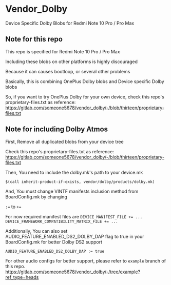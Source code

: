 # Vendor_Dolby
Device Specific Dolby Blobs for Redmi Note 10 Pro / Pro Max

## Note for this repo
This repo is specified for Redmi Note 10 Pro / Pro Max

Including these blobs on other platforms is highly discouraged

Because it can causes bootloop, or several other problems

Basically, this is combining OnePlus Dolby blobs and Device specific Dolby blobs

So, if you want to try OnePlus Dolby for your own device, check this repo's proprietary-files.txt as reference:<br>
https://gitlab.com/someone5678/vendor_dolby/-/blob/thirteen/proprietary-files.txt

## Note for including Dolby Atmos
First, Remove all duplicated blobs from your device tree

Check this repo's proprietary-files.txt as reference:<br>
https://gitlab.com/someone5678/vendor_dolby/-/blob/thirteen/proprietary-files.txt

Then, You need to include the dolby.mk's path to your device.mk

```$(call inherit-product-if-exists, vendor/dolby/products/dolby.mk)```

And, You must change VINTF manifests inclusion method from BoardConfig.mk by changing

```:=``` to ```+=```

For now required manifest files are
```DEVICE_MANIFEST_FILE += ...```
```DEVICE_FRAMEWORK_COMPATIBILITY_MATRIX_FILE += ...```

Additionally, You can also set AUDIO_FEATURE_ENABLED_DS2_DOLBY_DAP flag to true in your BoardConfig.mk
for better Dolby DS2 support

```AUDIO_FEATURE_ENABLED_DS2_DOLBY_DAP := true```

For other audio configs for better support, please refer to `example` branch of this repo.<br>
https://gitlab.com/someone5678/vendor_dolby/-/tree/example?ref_type=heads

